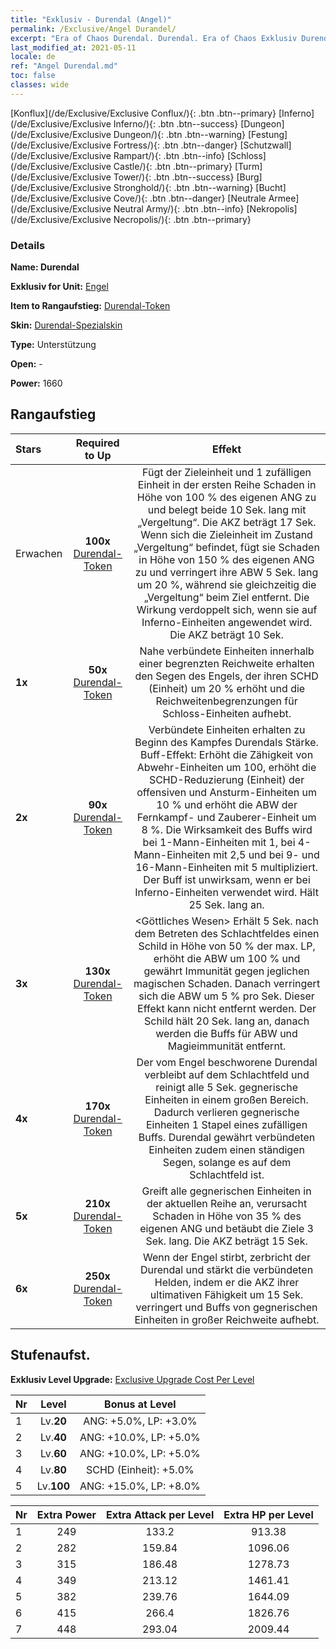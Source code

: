 ```yaml
---
title: "Exklusiv - Durendal (Angel)"
permalink: /Exclusive/Angel Durandel/
excerpt: "Era of Chaos Durendal. Durendal. Era of Chaos Exklusiv Durendal. Engel Exklusiv."
last_modified_at: 2021-05-11
locale: de
ref: "Angel Durendal.md"
toc: false
classes: wide
---
```

 [Konflux](/de/Exclusive/Exclusive Conflux/){: .btn .btn--primary} [Inferno](/de/Exclusive/Exclusive Inferno/){: .btn .btn--success} [Dungeon](/de/Exclusive/Exclusive Dungeon/){: .btn .btn--warning} [Festung](/de/Exclusive/Exclusive Fortress/){: .btn .btn--danger} [Schutzwall](/de/Exclusive/Exclusive Rampart/){: .btn .btn--info} [Schloss](/de/Exclusive/Exclusive Castle/){: .btn .btn--primary} [Turm](/de/Exclusive/Exclusive Tower/){: .btn .btn--success} [Burg](/de/Exclusive/Exclusive Stronghold/){: .btn .btn--warning} [Bucht](/de/Exclusive/Exclusive Cove/){: .btn .btn--danger} [Neutrale Armee](/de/Exclusive/Exclusive Neutral Army/){: .btn .btn--info} [Nekropolis](/de/Exclusive/Exclusive Necropolis/){: .btn .btn--primary} 

### Details
 **Name: Durendal** 

 **Exklusiv for Unit:** [Engel](/de/units/Angel/) 

 **Item to Rangaufstieg:** [Durendal-Token](/ItemsDE/con_973/)

 **Skin:** [Durendal-Spezialskin](/ItemsDE/con_641/)

 **Type:** Unterstützung

 **Open:** -

 **Power:** 1660

## Rangaufstieg

  |     Stars    |  Required to Up | Effekt |
  |:-------------|:---------------:|:---------------:|
  |  Erwachen  | **100x** [Durendal-Token](/ItemsDE/con_973/) | <Vergeltung> Fügt der Zieleinheit und 1 zufälligen Einheit in der ersten Reihe Schaden in Höhe von 100 % des eigenen ANG zu und belegt beide 10 Sek. lang mit „Vergeltung“. Die AKZ beträgt 17 Sek. Wenn sich die Zieleinheit im Zustand „Vergeltung“ befindet, fügt sie Schaden in Höhe von 150 % des eigenen ANG zu und verringert ihre ABW 5 Sek. lang um 20 %, während sie gleichzeitig die „Vergeltung“ beim Ziel entfernt. Die Wirkung verdoppelt sich, wenn sie auf Inferno-Einheiten angewendet wird. Die AKZ beträgt 10 Sek. |
  | **1x** <i class="fas fa-star"/> | **50x** [Durendal-Token](/ItemsDE/con_973/) | Nahe verbündete Einheiten innerhalb einer begrenzten Reichweite erhalten den Segen des Engels, der ihren SCHD (Einheit) um 20 % erhöht und die Reichweitenbegrenzungen für Schloss-Einheiten aufhebt. |
  | **2x** <i class="fas fa-star"/> | **90x** [Durendal-Token](/ItemsDE/con_973/) | <Durendal> Verbündete Einheiten erhalten zu Beginn des Kampfes Durendals Stärke. Buff-Effekt: Erhöht die Zähigkeit von Abwehr-Einheiten um 100, erhöht die SCHD-Reduzierung (Einheit) der offensiven und Ansturm-Einheiten um 10 % und erhöht die ABW der Fernkampf- und Zauberer-Einheit um 8 %. Die Wirksamkeit des Buffs wird bei 1-Mann-Einheiten mit 1, bei 4-Mann-Einheiten mit 2,5 und bei 9- und 16-Mann-Einheiten mit 5 multipliziert. Der Buff ist unwirksam, wenn er bei Inferno-Einheiten verwendet wird. Hält 25 Sek. lang an. |
  | **3x** <i class="fas fa-star"/> | **130x** [Durendal-Token](/ItemsDE/con_973/) | <Göttliches Wesen> Erhält 5 Sek. nach dem Betreten des Schlachtfeldes einen Schild in Höhe von 50 % der max. LP, erhöht die ABW um 100 % und gewährt Immunität gegen jeglichen magischen Schaden. Danach verringert sich die ABW um 5 % pro Sek. Dieser Effekt kann nicht entfernt werden. Der Schild hält 20 Sek. lang an, danach werden die Buffs für ABW und Magieimmunität entfernt. |
  | **4x** <i class="fas fa-star"/> | **170x** [Durendal-Token](/ItemsDE/con_973/) | Der vom Engel beschworene Durendal verbleibt auf dem Schlachtfeld und reinigt alle 5 Sek. gegnerische Einheiten in einem großen Bereich. Dadurch verlieren gegnerische Einheiten 1 Stapel eines zufälligen Buffs. Durendal gewährt verbündeten Einheiten zudem einen ständigen Segen, solange es auf dem Schlachtfeld ist. |
  | **5x** <i class="fas fa-star"/> | **210x** [Durendal-Token](/ItemsDE/con_973/) | <Sanktion> Greift alle gegnerischen Einheiten in der aktuellen Reihe an, verursacht Schaden in Höhe von 35 % des eigenen ANG und betäubt die Ziele 3 Sek. lang. Die AKZ beträgt 15 Sek. |
  | **6x** <i class="fas fa-star"/> | **250x** [Durendal-Token](/ItemsDE/con_973/) | Wenn der Engel stirbt, zerbricht der Durendal und stärkt die verbündeten Helden, indem er die AKZ ihrer ultimativen Fähigkeit um 15 Sek. verringert und Buffs von gegnerischen Einheiten in großer Reichweite aufhebt. |


## Stufenaufst.
 **Exklusiv Level Upgrade:** [Exclusive Upgrade Cost Per Level](/Exclusive/ExclusiveUpgradeCostPerLevel/)

  |  Nr  |   Level  | Bonus at Level |
  |:-----|:--------:|:--------------:|
  | 1 | Lv.**20** | ANG: +5.0%, LP: +3.0% |
  | 2 | Lv.**40** | ANG: +10.0%, LP: +5.0% |
  | 3 | Lv.**60** | ANG: +10.0%, LP: +5.0% |
  | 4 | Lv.**80** | SCHD (Einheit): +5.0% |
  | 5 | Lv.**100** | ANG: +15.0%, LP: +8.0% |


  |  Nr  |  Extra Power | Extra Attack per Level | Extra HP per Level |
  |:-----|:--------:|:--------:|:--------:|
  | 1 | 249 | 133.2 | 913.38 |
  | 2 | 282 | 159.84 | 1096.06 |
  | 3 | 315 | 186.48 | 1278.73 |
  | 4 | 349 | 213.12 | 1461.41 |
  | 5 | 382 | 239.76 | 1644.09 |
  | 6 | 415 | 266.4 | 1826.76 |
  | 7 | 448 | 293.04 | 2009.44 |


